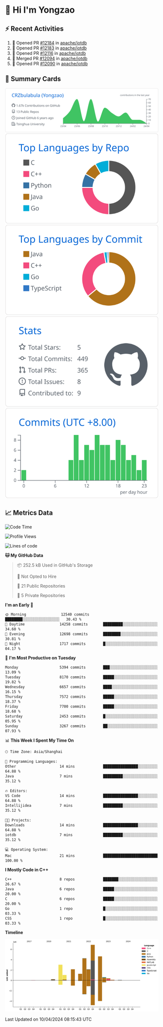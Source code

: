 # 👋 Hi I'm Yongzao

## ⚡ Recent Activities
<!--START_SECTION:activity-->
1. 💪 Opened PR [#12184](https://github.com/apache/iotdb/pull/12184) in [apache/iotdb](https://github.com/apache/iotdb)
2. 💪 Opened PR [#12183](https://github.com/apache/iotdb/pull/12183) in [apache/iotdb](https://github.com/apache/iotdb)
3. 💪 Opened PR [#12116](https://github.com/apache/iotdb/pull/12116) in [apache/iotdb](https://github.com/apache/iotdb)
4. 🎉 Merged PR [#12094](https://github.com/apache/iotdb/pull/12094) in [apache/iotdb](https://github.com/apache/iotdb)
5. 💪 Opened PR [#12090](https://github.com/apache/iotdb/pull/12090) in [apache/iotdb](https://github.com/apache/iotdb)
<!--END_SECTION:activity-->

## 🎑 Summary Cards

[![](https://raw.githubusercontent.com/CRZbulabula/CRZbulabula/main/profile-summary-card-output/github/0-profile-details.svg)](https://github.com/vn7n24fzkq/github-profile-summary-cards)
[![](https://raw.githubusercontent.com/CRZbulabula/CRZbulabula/main/profile-summary-card-output/github/1-repos-per-language.svg)](https://github.com/vn7n24fzkq/github-profile-summary-cards) [![](https://raw.githubusercontent.com/CRZbulabula/CRZbulabula/main/profile-summary-card-output/github/2-most-commit-language.svg)](https://github.com/vn7n24fzkq/github-profile-summary-cards)
[![](https://raw.githubusercontent.com/CRZbulabula/CRZbulabula/main/profile-summary-card-output/github/3-stats.svg)](https://github.com/vn7n24fzkq/github-profile-summary-cards) [![](https://raw.githubusercontent.com/CRZbulabula/CRZbulabula/main/profile-summary-card-output/github/4-productive-time.svg)](https://github.com/vn7n24fzkq/github-profile-summary-cards)

## 📈 Metrics Data

<!--START_SECTION:waka-->
![Code Time](http://img.shields.io/badge/Code%20Time-609%20hrs%2025%20mins-blue)

![Profile Views](http://img.shields.io/badge/Profile%20Views-0-blue)

![Lines of code](https://img.shields.io/badge/From%20Hello%20World%20I%27ve%20Written-26.6%20million%20lines%20of%20code-blue)

**🐱 My GitHub Data** 

> 📦 252.5 kB Used in GitHub's Storage 
 > 
> 🚫 Not Opted to Hire
 > 
> 📜 21 Public Repositories 
 > 
> 🔑 5 Private Repositories 
 > 
**I'm an Early 🐤** 

```text
🌞 Morning                12540 commits       ████████░░░░░░░░░░░░░░░░░   30.43 % 
🌆 Daytime                14258 commits       █████████░░░░░░░░░░░░░░░░   34.60 % 
🌃 Evening                12698 commits       ████████░░░░░░░░░░░░░░░░░   30.81 % 
🌙 Night                  1717 commits        █░░░░░░░░░░░░░░░░░░░░░░░░   04.17 % 
```
📅 **I'm Most Productive on Tuesday** 

```text
Monday                   5394 commits        ███░░░░░░░░░░░░░░░░░░░░░░   13.09 % 
Tuesday                  8170 commits        █████░░░░░░░░░░░░░░░░░░░░   19.82 % 
Wednesday                6657 commits        ████░░░░░░░░░░░░░░░░░░░░░   16.15 % 
Thursday                 7572 commits        █████░░░░░░░░░░░░░░░░░░░░   18.37 % 
Friday                   7700 commits        █████░░░░░░░░░░░░░░░░░░░░   18.68 % 
Saturday                 2453 commits        █░░░░░░░░░░░░░░░░░░░░░░░░   05.95 % 
Sunday                   3267 commits        ██░░░░░░░░░░░░░░░░░░░░░░░   07.93 % 
```


📊 **This Week I Spent My Time On** 

```text
🕑︎ Time Zone: Asia/Shanghai

💬 Programming Languages: 
Other                    14 mins             ████████████████░░░░░░░░░   64.88 % 
Java                     7 mins              █████████░░░░░░░░░░░░░░░░   35.12 % 

🔥 Editors: 
VS Code                  14 mins             ████████████████░░░░░░░░░   64.88 % 
Intellijidea             7 mins              █████████░░░░░░░░░░░░░░░░   35.12 % 

🐱‍💻 Projects: 
Downloads                14 mins             ████████████████░░░░░░░░░   64.88 % 
iotdb                    7 mins              █████████░░░░░░░░░░░░░░░░   35.12 % 

💻 Operating System: 
Mac                      21 mins             █████████████████████████   100.00 % 
```

**I Mostly Code in C++** 

```text
C++                      8 repos             ███████░░░░░░░░░░░░░░░░░░   26.67 % 
Java                     6 repos             █████░░░░░░░░░░░░░░░░░░░░   20.00 % 
C                        6 repos             █████░░░░░░░░░░░░░░░░░░░░   20.00 % 
Go                       1 repo              █░░░░░░░░░░░░░░░░░░░░░░░░   03.33 % 
CSS                      1 repo              █░░░░░░░░░░░░░░░░░░░░░░░░   03.33 % 
```



**Timeline**

![Lines of Code chart](https://raw.githubusercontent.com/CRZbulabula/CRZbulabula/main/assets/bar_graph.png)


 Last Updated on 10/04/2024 08:15:43 UTC
<!--END_SECTION:waka-->

